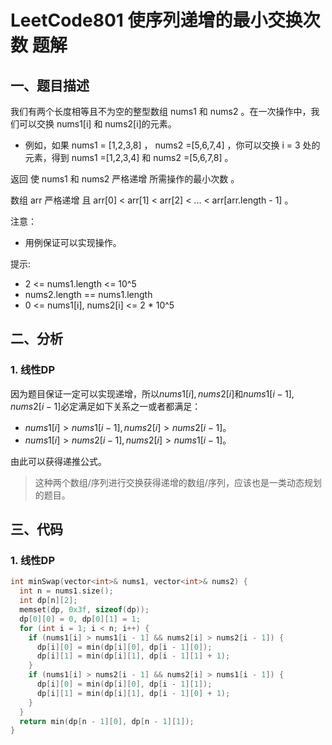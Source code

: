 # LeetCode801 使序列递增的最小交换次数 题解

## 一、题目描述

我们有两个长度相等且不为空的整型数组 nums1 和 nums2 。在一次操作中，我们可以交换 nums1[i] 和 nums2[i]的元素。

+ 例如，如果 nums1 = [1,2,3,8] ， nums2 =[5,6,7,4] ，你可以交换 i = 3 处的元素，得到 nums1 =[1,2,3,4] 和 nums2 =[5,6,7,8] 。

返回 使 nums1 和 nums2 严格递增 所需操作的最小次数 。

数组 arr 严格递增 且  arr[0] < arr[1] < arr[2] < ... < arr[arr.length - 1] 。

注意：

+ 用例保证可以实现操作。

提示:

+ 2 <= nums1.length <= 10^5
+ nums2.length == nums1.length
+ 0 <= nums1[i], nums2[i] <= 2 * 10^5



## 二、分析

### 1. 线性DP

因为题目保证一定可以实现递增，所以$nums1[i],nums2[i]$和$nums1[i-1],nums2[i-1]$必定满足如下关系之一或者都满足：

+ $nums1[i]>nums1[i-1],nums2[i]>nums2[i-1]$。
+ $nums1[i]>nums2[i-1],nums2[i]>nums1[i-1]$。

由此可以获得递推公式。

> 这种两个数组/序列进行交换获得递增的数组/序列，应该也是一类动态规划的题目。

## 三、代码

### 1. 线性DP

```c++
int minSwap(vector<int>& nums1, vector<int>& nums2) {
  int n = nums1.size();
  int dp[n][2];
  memset(dp, 0x3f, sizeof(dp));
  dp[0][0] = 0, dp[0][1] = 1;
  for (int i = 1; i < n; i++) {
    if (nums1[i] > nums1[i - 1] && nums2[i] > nums2[i - 1]) {
      dp[i][0] = min(dp[i][0], dp[i - 1][0]);
      dp[i][1] = min(dp[i][1], dp[i - 1][1] + 1);
    }
    if (nums1[i] > nums2[i - 1] && nums2[i] > nums1[i - 1]) {
      dp[i][0] = min(dp[i][0], dp[i - 1][1]);
      dp[i][1] = min(dp[i][1], dp[i - 1][0] + 1);
    }
  }
  return min(dp[n - 1][0], dp[n - 1][1]);
}
```

